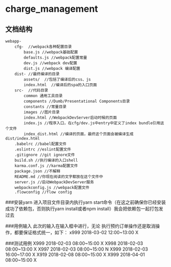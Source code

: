 # charge_management

## 文档结构

```
webapp-
	cfg-  //webpack各种配置目录
		base.js //webpack基础配置
		defaults.js //webpack配置常量
		dev.js //webpack dev配置
		dist.js //webpack 编译配置
	dist- //最终编译的目录
		assets/  //包括了编译后的css、js
		index.html  //编译后的spa的入口页面
	src-  //代码目录
		common 通用工具目录
		components //Dumb/Presentational Components目录
		constants //常量目录
		images //图片目录
		index.html //WebpackDevServer启动时候的页面
		index.js //程序入口，在cfg/dev.js中entry中定义了index bundle引用这个文件
		index_dist.html //编译的页面，最终这个页面会被编译生成dist/index.html
	.babelrc //babel配置文件
	.eslintrc //eslint配置文件
	.gitignore //git ignore文件
	build.sh //执行编译的入口shell
	karma.conf.js //karma配置文件
	package.json //不解释
	README.md //你现在阅读的文字都放在这个文件中
	server.js //启动WebpackDevServer服务
	webpackconfig.js //webpack配置文件
    .flowconfig //flow config
```


###安装yarn
进入项目文件目录内执行yarn start命令（在这之前确保你已经安装成功了依赖包，否则执行yarn install或者npm install）我会把依赖包一起打包发过去

###用例输入
此次的输入在输入框中进行，无论 执行预约订单操作还是取消操作，都要保证格式统一，如下：
x999 2018-03-02 12:00~13:00 X

###测试用例
X999 2018-02-03 08:00~15:00 X
X998 2018-02-03 08:00~13:00 X
X997 2018-02-03 08:00~15:00 N
X999 2018-02-03 16:00~17:00 X
X919 2018-02-08 08:00~15:00 X
X999 2018-04-01 08:00~15:00 X